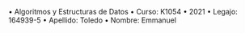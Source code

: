 •  Algoritmos y Estructuras de Datos
•  Curso: K1054
•  2021
•  Legajo: 164939-5
•  Apellido: Toledo
•  Nombre: Emmanuel
